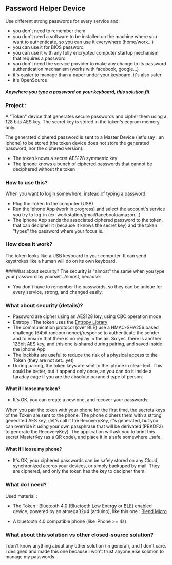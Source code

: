 
## Password Helper Device

Use different strong passwords for every service and:

- you don't need to remember them
- you don't need a software to be installed on the machine where you want to authenticate, so you can use it everywhere (home/work...)
- you can use it for BIOS password
- you can use it with any fully encrypted computer startup mechanism that requires a password
- you don't need the service provider to make any change to its password authentication mechanism (works with facebook, google...)
- it's easier to manage than a paper under your keyboard, it's also safer
- it's OpenSource


##### Anywhere you type a password on your keyboard, this solution fit.

### Project :
A "Token" device that generates secure passwords and cipher them using a 128 bits AES key. The secret key is stored in the token's eeprom memory only.

The generated ciphered password is sent to a Master Device (let's say : an Iphone) to be stored (the token device does not store the generated password, nor the ciphered version).

- The token knows a secret AES128 symmetric key
- The Iphone knows a bunch of ciphered passwords that cannot be deciphered without the token

### How to use this?
When you want to login somewhere, instead of typing a password:

- Plug the Token to the computer (USB)
- Run the Iphone App (work in progress) and select the account's service you try to log-in (ex: workstation/gmail/facebook/amazon...)
- The Iphone App sends the associated ciphered password to the token, that can decipher it (because it knows the secret key) and the token "types" the password where your focus is.


### How does it work?
The token looks like a USB keyboard to your computer. It can send keystrokes like a human will do on its own keyboard.


###What about security?
The security is "almost" the same when you type your password by yourselt. Almost, because:
- You don't have to remember the passwords, so they can be unique for every service, strong, and changed easily.


### What about security (details)?

- Password are cipher using an AES128 key, using CBC operation mode
- Entropy : The token uses the [Entropy Library](https://sites.google.com/site/astudyofentropy/project-definition/timer-jitter-entropy-sources/entropy-library)
- The communication protocol (over BLE) use a HMAC-SHA256 based challenge (64bit random nonce)/response to authenticate the sender and to ensure that there is no replay in the air. So yes, there is another 128bit AES key, and this one is shared during pairing, and saved inside the Iphone App
- The lockbits are useful to reduce the risk of a physical access to the Token (they are not set...yet)
- During pairing, the token keys are sent to the Iphone in clear-text. This could be better, but it append only once, an you can do it inside a faraday cage if you are the absolute paranoid type of person.

#### What if I loose my token?
- It's OK, you can create a new one, and recover your passwords:

When you pair the token with your phone for the first time, the secrets keys of the Token are sent to the phone.
The phone ciphers them with a strong generated AES key, (let's call it the RecoveryKey, it's generated, but you can override it using your own passphrase that will be derivated (PBKDF2) to generate the RecoveryKey).
The application will ask you to print this secret MasterKey (as a QR code), and place it in a safe somewhere...safe.


#### What if I loose my phone?
- It's OK, your ciphered passwords can be safely stored on any Cloud, synchronized accros your devices, or simply backuped by mail.
They are ciphered, and only the token has the key to decipher them.
 

### What do I need?
Used material :

- The Token : Bluetooth 4.0 (Bluetooth Low Energy or BLE) enabled device, powered by an atmega32u4 (arduino), like this one : [Blend Micro](http://redbearlab.com/blendmicro)

- A bluetooth 4.0 compatible phone (like iPhone >= 4s)

### What about this solution vs other closed-source solution?
I don't know anything about any other solution (in general), and I don't care.
I designed and made this one because I won't trust anyone else solution to manage my passwords.
